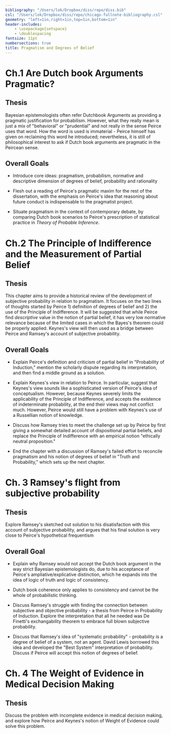 ```yaml
---
bibliography: "/Users/lok/Dropbox/diss/repo/diss.bib"
csl: "/Users/lok/Dropbox/diss/repo/chicago-fullnote-bibliography.csl"
geometry: "left=1in,right=1in,top=1in,bottom=1in"
header-includes:
    - \usepackage{setspace}
    - \doublespacing
fontsize: 11pt
numbersections: true
title: Pragmatism and Degrees of Belief
---
```


# Ch.1 Are Dutch book Arguments Pragmatic?

## Thesis 

Bayesian epistemologists often refer Dutchbook Arguments as providing a pragmatic justification for probabilism. However, what they really mean is just a mix of "behavioral" or "prudential" and not really in the sense Peirce uses that word. How the word is used is immaterial - Peirce himself has given on reclaiming this word he introduced; nevertheless, it is still of philosophical interest to ask if Dutch book arguments are pragmatic in the Peircean sense.

## Overall Goals

- Introduce core ideas: pragmatism, probabilism, normative and descriptive dimension of degrees of belief, probability and rationality

- Flesh out a reading of Peirce's pragmatic maxim for the rest of the dissertation, with the emphasis on Peirce's idea that reasoning about future conduct is indispensable to the pragmatist project.

- Situate pragmatism in the context of contemporary debate, by comparing Dutch book scenarios to Peirce's prescription of statistical practice in *Theory of Probable Inference*.

# Ch.2 The Principle of Indifference and the Measurement of Partial Belief

## Thesis

This chapter aims to provide a historical review of the development of subjective probability in relation to pragmatism. It focuses on the two lines of thoughts started by Peirce 1) definition of degrees of belief and 2) the use of the Principle of Indifference. It will be suggested that while Peirce find  *descriptive* value in the notion of partial belief, it has very low normative relevance because of the limited cases in which the Bayes's theorem could be properly applied. Keynes's view will then used as a bridge between Peirce and Ramsey's account of subjective probability.

## Overall Goals


- Explain Peirce's definition and criticism of partial belief in "Probability of Induction," mention the scholarly dispute regarding its interpretation, and then find a middle ground as a solution. 

- Explain Keynes's view in relation to Peirce. In particular, suggest that Keynes's view sounds like a sophisticated version of Peirce's idea of conceptualism. However, because Keynes severely limits the applicability of the Principle of Indifference, and accepts the existence of indeterminate probability, at the end their views may not conflict much. However, Peirce would still have a problem with Keynes's use of a Russellian notion of knowledge.

- Discuss how Ramsey tries to meet the challenge set up by Peirce by first giving a somewhat detailed account of dispositional partial beliefs, and replace the Principle of Indifference with an empirical notion "ethically neutral proposition."

- End the chapter with a discussion of Ramsey's failed effort to reconcile pragmatism and his notion of degrees of belief in "Truth and Probability," which sets up the next chapter.

# Ch. 3 Ramsey's flight from subjective probability 

## Thesis

Explore Ramsey's sketched out solution to his disatisfaction with this account of subjective probability, and argues that his final solution is very close to Peirce's hypothetical frequentism


## Overall Goal

- Explain why Ramsey would not accept the Dutch book argument in the way strict Bayesian epistemologists do, due to his acceptance of Peirce's ampliative/explicative distinction, which he expands into the idea of logic of truth and logic of consistency. 

- Dutch book coherence only applies to consistency and cannot be the whole of probabilistic thinking. 

- Discuss Ramsey's struggle with finding the connection between subjective and objective probability - a thesis from Peirce in Probability of Induction. Explore the interpretation that all he needed was De Finetti's exchangability theorem to embrace full blown subjective probability. 

- Discuss that Ramsey's idea of "systematic probability" - probability is a degree of belief of a system, not an agent. David Lewis borrowed this idea and developed the "Best System" interpretation of probability. Discuss if Peirce will accept this notion of degrees of belief.


# Ch. 4 The Weight of Evidence in Medical Decision Making

## Thesis

Discuss the problem with incomplete evidence in medical decision making, and explore how Peirce and Keynes's notion of Weight of Evidence could solve this problem.